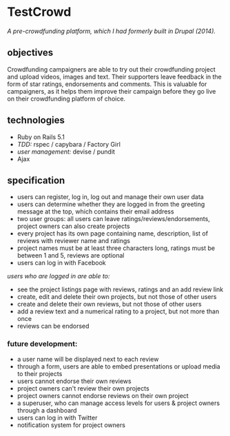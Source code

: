 # TestCrowd

*A pre-crowdfunding platform, which I had formerly built in Drupal (2014).*

## objectives

Crowdfunding campaigners are able to try out their crowdfunding project and upload videos, images and text. Their supporters leave feedback in the form of star ratings, endorsements and comments. This is valuable for campaigners, as it helps them improve their campaign before they go live on their crowdfunding platform of choice.

## technologies

- Ruby on Rails 5.1
- *TDD:* rspec / capybara / Factory Girl
- *user management:* devise / pundit
- Ajax

## specification

* users can register, log in, log out and manage their own user data
* users can determine whether they are logged in from the greeting message at the top, which contains their email address
* two user groups: all users can leave ratings/reviews/endorsements, project owners can also create projects
* every project has its own page containing name, description, list of reviews with reviewer name and ratings
* project names must be at least three characters long, ratings must be between 1 and 5, reviews are optional
* users can log in with Facebook

*users who are logged in are able to:*

* see the project listings page with reviews, ratings and an add review link
* create, edit and delete their own projects, but not those of other users
* create and delete their own reviews, but not those of other users
* add a review text and a numerical rating to a project, but not more than once
* reviews can be endorsed

### future development:

* a user name will be displayed next to each review
* through a form, users are able to embed presentations or upload media to their projects
* users cannot endorse their own reviews
* project owners can't review their own projects
* project owners cannot endorse reviews on their own project
* a superuser, who can manage access levels for users & project owners through a dashboard
* users can log in with Twitter
* notification system for project owners